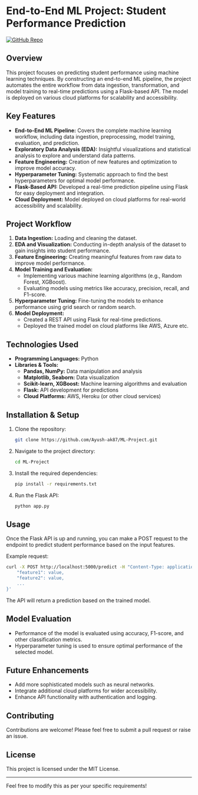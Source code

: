 
# End-to-End ML Project: Student Performance Prediction

[![GitHub Repo](https://img.shields.io/badge/GitHub-Repository-blue)](https://github.com/Ayush-ak87/ML-Project.git)

## Overview
This project focuses on predicting student performance using machine learning techniques. By constructing an end-to-end ML pipeline, the project automates the entire workflow from data ingestion, transformation, and model training to real-time predictions using a Flask-based API. The model is deployed on various cloud platforms for scalability and accessibility.

## Key Features
- **End-to-End ML Pipeline:** Covers the complete machine learning workflow, including data ingestion, preprocessing, model training, evaluation, and prediction.
- **Exploratory Data Analysis (EDA):** Insightful visualizations and statistical analysis to explore and understand data patterns.
- **Feature Engineering:** Creation of new features and optimization to improve model accuracy.
- **Hyperparameter Tuning:** Systematic approach to find the best hyperparameters for optimal model performance.
- **Flask-Based API:** Developed a real-time prediction pipeline using Flask for easy deployment and integration.
- **Cloud Deployment:** Model deployed on cloud platforms for real-world accessibility and scalability.

## Project Workflow
1. **Data Ingestion:** Loading and cleaning the dataset.
2. **EDA and Visualization:** Conducting in-depth analysis of the dataset to gain insights into student performance.
3. **Feature Engineering:** Creating meaningful features from raw data to improve model performance.
4. **Model Training and Evaluation:** 
    - Implementing various machine learning algorithms (e.g., Random Forest, XGBoost).
    - Evaluating models using metrics like accuracy, precision, recall, and F1-score.
5. **Hyperparameter Tuning:** Fine-tuning the models to enhance performance using grid search or random search.
6. **Model Deployment:**
    - Created a REST API using Flask for real-time predictions.
    - Deployed the trained model on cloud platforms like AWS, Azure etc.

## Technologies Used
- **Programming Languages:** Python
- **Libraries & Tools:** 
  - **Pandas, NumPy:** Data manipulation and analysis
  - **Matplotlib, Seaborn:** Data visualization
  - **Scikit-learn, XGBoost:** Machine learning algorithms and evaluation
  - **Flask:** API development for predictions
  - **Cloud Platforms:** AWS, Heroku (or other cloud services)
  
## Installation & Setup
1. Clone the repository:
   ```bash
   git clone https://github.com/Ayush-ak87/ML-Project.git
   ```
2. Navigate to the project directory:
   ```bash
   cd ML-Project
   ```
3. Install the required dependencies:
   ```bash
   pip install -r requirements.txt
   ```
4. Run the Flask API:
   ```bash
   python app.py
   ```

## Usage
Once the Flask API is up and running, you can make a POST request to the endpoint to predict student performance based on the input features.

Example request:
```bash
curl -X POST http://localhost:5000/predict -H "Content-Type: application/json" -d '{
    "feature1": value,
    "feature2": value,
    ...
}'
```

The API will return a prediction based on the trained model.

## Model Evaluation
- Performance of the model is evaluated using accuracy, F1-score, and other classification metrics.
- Hyperparameter tuning is used to ensure optimal performance of the selected model.

## Future Enhancements
- Add more sophisticated models such as neural networks.
- Integrate additional cloud platforms for wider accessibility.
- Enhance API functionality with authentication and logging.

## Contributing
Contributions are welcome! Please feel free to submit a pull request or raise an issue.

## License
This project is licensed under the MIT License.

---

Feel free to modify this as per your specific requirements!
